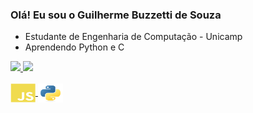 ### Olá! Eu sou o Guilherme Buzzetti de Souza

- Estudante de Engenharia de Computação - Unicamp
- Aprendendo Python e C

<div>
  <a href="https://github.com/Crgui">
  <img height="180em" src="https://github-readme-stats.vercel.app/api?username=Crgui&show_icons=true&theme=dark&include_all_commits=true&count_private=true"/>
  <img height="180em" src="https://github-readme-stats.vercel.app/api/top-langs/?username=Crgui&layout=compact&langs_count=7&theme=dark"/>
</div>
 
</div>
<div style="display: inline_block"><br>
  <img align="center" alt="crgui-Js" height="30" width="40" src="https://raw.githubusercontent.com/devicons/devicon/master/icons/javascript/javascript-plain.svg">
  <img align="center" alt="crgui-Python" height="30" width="40" src="https://raw.githubusercontent.com/devicons/devicon/master/icons/python/python-original.svg">
</div>
